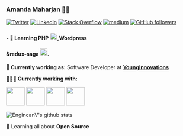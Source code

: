 ### Amanda Maharjan 👨‍💻

[![Twitter](https://img.shields.io/badge/-Twitter-222222?style=flat-square&logo=twitter&logoColor=white&link=https://twitter.com/EngincanVeske)](https://twitter.com/amandaman11)
[![Linkedin](https://img.shields.io/badge/-LinkedIn-222222?style=flat-square&logo=Linkedin&logoColor=white&link=https://www.linkedin.com/in/engincan-veske-b4a75b145/)](https://www.linkedin.com/in/amanda-maharjan-67a918129/)
[![Stack Overflow](https://img.shields.io/badge/-Stack%20Overflow-222222?style=flat-square&logo=stack-overflow&logoColor=white&link=https://stackoverflow.com/users/10477283/engin-veske)](https://stackoverflow.com/users/8964863/amanda-maharjan)
[![medium](https://aleen42.github.io/badges/src/medium.svg)](https://medium.com/@maharjanamanda)
[![GitHub followers](https://img.shields.io/github/followers/harry100.svg?style=social&label=Follow&maxAge=2592000)](https://github.com/harry100?tab=followers)

#### - 🥀 Learning PHP  <code><img height="20" src="https://develevation.com/wp-content/uploads/2017/10/php.svg"></code>,Wordpress <code> <img height="20" width="16" src="https://upload.wikimedia.org/wikipedia/commons/thumb/0/09/Wordpress-Logo.svg/1024px-Wordpress-Logo.svg.png"> </code> &redux-saga <code><img height="20" src="https://cdn.worldvectorlogo.com/logos/redux-saga.svg"></code>.

**💼 Currently working as:** Software Developer at <a href="https://younginnovations.com.np/" target="_blank"><b>YoungInnovations</b></a>

**👨🏻‍💻 Currently working with:** 

<code><a href="https://github.com/nodejs" target="_blank"><img height="50" src="https://img.icons8.com/color/452/nodejs.png"></a></code>
<code><a href="https://www.javascript.com/" target="_blank"><img height="50" src="https://www.vectorlogo.zone/logos/javascript/javascript-horizontal.svg"></a></code>
<code><a href="https://github.com/graphql" target="_blank"><img height="50" src="https://upload.wikimedia.org/wikipedia/commons/thumb/1/17/GraphQL_Logo.svg/1200px-GraphQL_Logo.svg.png"></a></code>
<code><a href="https://reactjs.org/" target="_blank"><img height="50" src="https://www.vectorlogo.zone/logos/reactjs/reactjs-ar21.svg"></a></code>

![EngincanV's github stats](https://github-readme-stats.vercel.app/api?username=harry100&show_icons=true&line_height=30)

🌱 Learning all about **Open Source**
